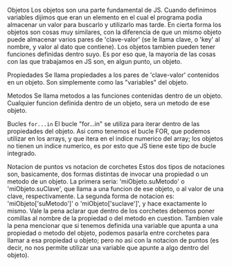 
Objetos
Los objetos son una parte fundamental de JS. Cuando definimos variables dijimos que eran un elemento en el cual el programa podia almacenar un valor para buscarlo y utilizarlo mas tarde. En cierta forma los objetos son cosas muy similares, con la diferencia de que un mismo objeto puede almacenar varios pares de 'clave-valor' (se le llama clave, o 'key' al nombre, y valor al dato que contiene). Los objetos tambien pueden tener funciones definidas dentro suyo. Es por eso que, la mayoria de las cosas con las que trabajamos en JS son, en algun punto, un objeto. 

Propiedades
Se llama propiedades a los pares de 'clave-valor' contenidos en un objeto. Son simplemente como las "variables" del objeto.

Metodos
Se llama metodos a las funciones contenidas dentro de un objeto. Cualquier funcion definida dentro de un objeto, sera un metodo de ese objeto. 

Bucles `for...in`
El bucle "for...in" se utiliza para iterar dentro de las propiedades del objeto. Asi como tenemos el bucle FOR, que podemos utilizar en los arrays, y que itera en el indice numerico del array; los objetos no tienen un indice numerico, es por esto que JS tiene este tipo de bucle integrado. 

Notacion de puntos vs notacion de corchetes
Estos dos tipos de notaciones son, basicamente, dos formas distintas de invocar una propiedad o un metodo de un objeto. La primera seria: 'miObjeto.suMetodo' o 'miObjeto.suClave', que llama a una funcion de ese objeto, o al valor de una clave, respectivamente. La segunda forma de notacion es: 'miObjeto['suMetodo']' o 'miObjeto['suclave']', y hace exactamente lo mismo. Vale la pena aclarar que dentro de los corchetes debemos poner comillas al nombre de la propiedad o del metodo en cuestion. Tambien vale la pena mencionar que si tenemos definida una variable que apunta a una propiedad o metodo del objeto, podemos pasarla entre corchetes para llamar a esa propiedad u objeto; pero no asi con la notacion de puntos (es decir, no nos permite utilizar una variable que apunte a algo dentro del objeto).
